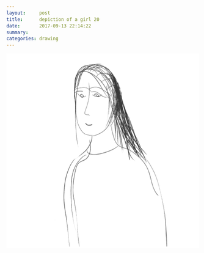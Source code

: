 ```yaml
---
layout:     post
title:      depiction of a girl 20
date:       2017-09-13 22:14:22
summary:    
categories: drawing
---
```

![depiction of a girl 20](/images/diary/depiction-of-a-girl-20.png "You are still here.")
